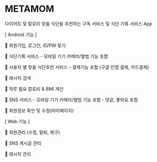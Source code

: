 # METAMOM
 
 다이어트 및 칼로리 맞춤 식단을 추천하는 구독 서비스 및 식단 기록 서비스 App 
 
 [ Android 기능 ]
 
 🔸 회원가입, 로그인, ID/PW 찾기
 
 🔸 식단기록 서비스
    - 모바일 기기 카메라/앨범 기능 포함
    
 🔸 사용자 별 맞춤 식단추천 서비스
    - 결제기능 포함 (구글 인앱 결제, 카드결제)
    
 🔸 레시피 검색
 
 🔸 하루 필요 칼로리 & BMI 계산
 
 🔸 SNS 서비스
    - 모바일 기기 카메라/앨범 기능 포함
    - 댓글, 좋아요 포함
    
 🔸 회원정보 확인 및 수정(마이페이지)
 
 
 
 [ Web 기능 ]
 
 🔹 회원관리 (수정, 탈퇴, 복구)
 
 🔹 SNS 게시글 관리
 
 🔹 레시피 관리
